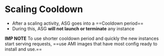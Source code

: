 
# Scaling Cooldown

- After a scaling activity, ASG goes into a ==Cooldown period==
- During this, ASG **will not launch or terminate** any instance

**IMP NOTE**
To use shorter cooldown period and quickly the new instances start serving requests, ==use AMI images that have most config ready to install and use.==

